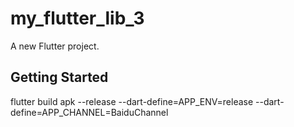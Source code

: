 # my_flutter_lib_3

A new Flutter project.

## Getting Started

flutter build apk --release --dart-define=APP_ENV=release --dart-define=APP_CHANNEL=BaiduChannel